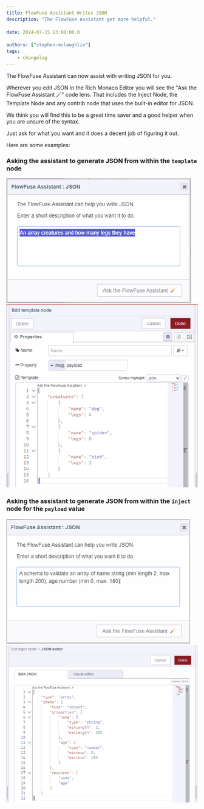 ```yaml
---
title: FlowFuse Assistant Writes JSON 
description: "The FlowFuse Assistant get more helpful."

date: 2024-07-15 13:00:00.0

authors: ["stephen-mclaughlin"]
tags:
    - changelog
---
```


The FlowFuse Assistant can now assist with writing JSON for you.

Wherever you edit JSON in the Rich Monaco Editor you will see the "Ask the FlowFuse Assistant 🪄" code lens.
That includes the Inject Node, the Template Node and any contrib node that uses the built-in editor for JSON.

We think you will find this to be a great time saver and a good helper when you are unsure of the syntax.

Just ask for what you want and it does a decent job of figuring it out.

Here are some examples:


### Asking the assistant to generate JSON from within the `template` node

![Prompting from within the Template Node](./images/ask-assistant-json-1a.png)
![Resulting JSON](./images/ask-assistant-json-1b.png)

### Asking the assistant to generate JSON from within the `inject` node for the `payload` value 

![Prompting from within the Inject Nodes Typed Input](./images/ask-assistant-json-2a.png)
![Resulting JSON](./images/ask-assistant-json-2b.png)



